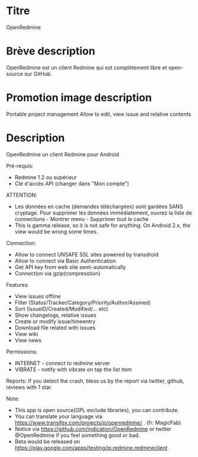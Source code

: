 Titre
===========
OpenRedmine

Brève description
===========
OpenRedmine est un client Redmine qui est complètement libre et open-source sur GitHub.

Promotion image description
===========
Portable project management
Allow to edit, view issue and relative contents

Description
==========
OpenRedmine un client Redmine pour Android

Pré-requis:
* Redmine 1.2 ou supérieur
* Clé d'accès API (changer dans "Mon compte")

ATTENTION:
* Les données en cache (demandes téléchargées) sont gardées SANS cryptage. Pour supprimer les données immédiatement, ouvrez la liste de connections - Montrer menu - Supprimer tout le cache 
* This is gamma release, so it is not safe for anything. On Android 2.x, the view would be wrong some times.

Connection:
* Allow to connect UNSAFE SSL sites powered by transdroid
* Allow to connect via Basic Authentication
* Get API key from web site semi-automatically
* Connection via gzip(compresstion)

Features:
* View issues offline
* Filter (Status/Tracker/Category/Priority/Author/Assined)
* Sort (IssueID/Created/Modified/... etc)
* Show changelogs, relative issues
* Create or modify issue/timeentry
* Download file related with issues
* View wiki
* View news

Permissions:
* INTERNET - connect to redmine server
* VIBRATE - notify with vibrate on tap the list item

Reports:
If you detect the crash, bless us by the report via twitter, github, reviews with 1 star.

Note:
* This app is open source(GPL exclude libraries), you can contribute.
* You can translate your language via https://www.transifex.com/projects/p/openredmine/ . (fr: MagicFab)
* Notice via https://github.com/indication/OpenRedmine or twitter @OpenRedmine if you feel something good or bad.
* Beta would be released on https://play.google.com/apps/testing/jp.redmine.redmineclient .